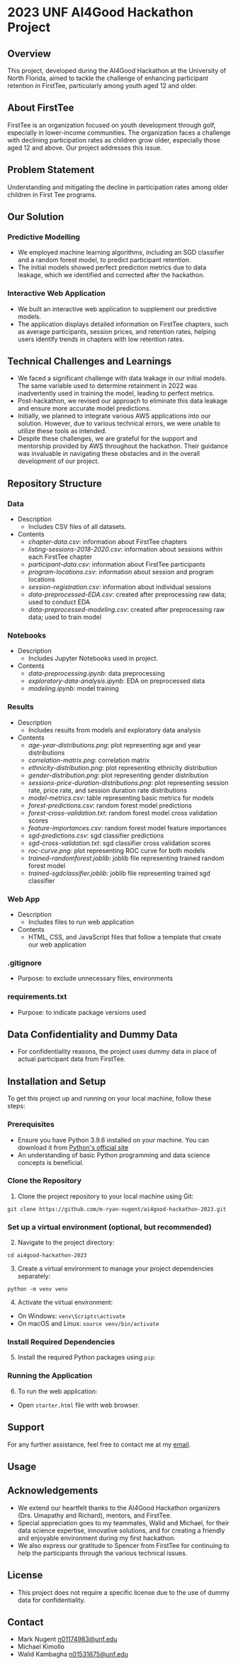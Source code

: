 # 2023 UNF AI4Good Hackathon Project

## Overview
This project, developed during the AI4Good Hackathon at the University of North Florida, aimed to tackle the challenge of enhancing participant retention in FirstTee, particularly among youth aged 12 and older.

## About FirstTee
FirstTee is an organization focused on youth development through golf, especially in lower-income communities. The organization faces a challenge with declining participation rates as children grow older, especially those aged 12 and above. Our project addresses this issue.

## Problem Statement
Understanding and mitigating the decline in participation rates among older children in First Tee programs.

## Our Solution
### Predictive Modelling
- We employed machine learning algorithms, including an SGD classifier and a random forest model, to predict participant retention.
- The initial models showed perfect prediction metrics due to data leakage, which we identified and corrected after the hackathon.

### Interactive Web Application
- We built an interactive web application to supplement our predictive models.
- The application displays detailed information on FirstTee chapters, such as average participants, session prices, and retention rates, helping users identify trends in chapters with low retention rates.

## Technical Challenges and Learnings
- We faced a significant challenge with data leakage in our initial models. The same variable used to determine retainment in 2022 was inadvertently used in training the model, leading to perfect metrics.
- Post-hackathon, we revised our approach to eliminate this data leakage and ensure more accurate model predictions.
- Initially, we planned to integrate various AWS applications into our solution. However, due to various technical errors, we were unable to utilize these tools as intended.
- Despite these challenges, we are grateful for the support and mentorship provided by AWS throughout the hackathon. Their guidance was invaluable in navigating these obstacles and in the overall development of our project.

## Repository Structure
### Data
- Description
    - Includes CSV files of all datasets.
- Contents
    - *chapter-data.csv*: information about FirstTee chapters
    - *listing-sessions-2018-2020.csv*: information about sessions within each FirstTee chapter
    - *participant-data.csv*: information about FirstTee participants
    - *program-locations.csv*: information about session and program locations
    - *session-registration.csv*: information about individual sessions
    - *data-preprocessed-EDA.csv*: created after preprocessing raw data; used to conduct EDA
    - *data-preprocessed-modeling.csv*: created after preprocessing raw data; used to train model

### Notebooks
- Description
    - Includes Jupyter Notebooks used in project.
- Contents
    - *data-preprocessing.ipynb*: data preprocessing
    - *exploratory-data-analysis.ipynb*: EDA on preprocessed data
    - *modeling.ipynb*: model training

### Results
- Description
    - Includes results from models and exploratory data analysis
- Contents
    - *age-year-distributions.png*: plot representing age and year distributions
    - *correlation-matrix.png*: correlation matrix
    - *ethnicity-distribution.png*: plot representing ethnicity distribution
    - *gender-distribution.png*: plot representing gender distribution
    - *sessions-price-duration-distributions.png*: plot representing session rate, price rate, and session duration rate distributions
    - *model-metrics.csv*: table representing basic metrics for models
    - *forest-predictions.csv*: random forest model predictions
    - *forest-cross-validation.txt*: random forest model cross validation scores
    - *feature-importances.csv*: random forest model feature importances
    - *sgd-predictions.csv*: sgd classifier predictions
    - *sgd-cross-validation.txt*: sgd classifier cross validation scores
    - *roc-curve.png*: plot representing ROC curve for both models
    - *trained-randomforest.joblib*: joblib file representing trained random forest model
    - *trained-sgdclassifier.joblib*: joblib file representing trained sgd classifier

### Web App
- Description
    - Includes files to run web application
- Contents
    - HTML, CSS, and JavaScript files that follow a template that create our web application

### .gitignore
- Purpose: to exclude unnecessary files, environments

### requirements.txt
- Purpose: to indicate package versions used

## Data Confidentiality and Dummy Data
- For confidentiality reasons, the project uses dummy data in place of actual participant data from FirstTee.

## Installation and Setup

To get this project up and running on your local machine, follow these steps:

### Prerequisites
- Ensure you have Python 3.9.6 installed on your machine. You can download it from [Python's official site](https://www.python.org/downloads/)
- An understanding of basic Python programming and data science concepts is beneficial.

### Clone the Repository
1. Clone the project repository to your local machine using Git:

`git clone https://github.com/m-ryan-nugent/ai4good-hackathon-2023.git`

### Set up a virtual environment (optional, but recommended)
2. Navigate to the project directory:

`cd ai4good-hackathon-2023`

3. Create a virtual environment to manage your project dependencies separately:

`python -m venv venv`

4. Activate the virtual environment:
- On Windows: `venv\Scripts\activate`
- On macOS and Linux: `source venv/bin/activate`

### Install Required Dependencies
5. Install the required Python packages using `pip`:

### Running the Application
6. To run the web application:
- Open `starter.html` file with web browser.

## Support
For any further assistance, feel free to contact me at my [email](mryannugent@gmail.com).

## Usage

## Acknowledgements
- We extend our heartfelt thanks to the AI4Good Hackathon organizers (Drs. Umapathy and Richard), mentors, and FirstTee.
- Special appreciation goes to my teammates, Walid and Michael, for their data science expertise, innovative solutions, and for creating a friendly and enjoyable environment during my first hackathon.
- We also express our gratitude to Spencer from FirstTee for continuing to help the participants through the various technical issues.

## License
- This project does not require a specific license due to the use of dummy data for confidentiality.

## Contact
- Mark Nugent [n01174983@unf.edu](n01174983@unf.edu)
- Michael Kimollo []()
- Walid Kambagha [n01531675@unf.edu](n01531675@unf.edu)
